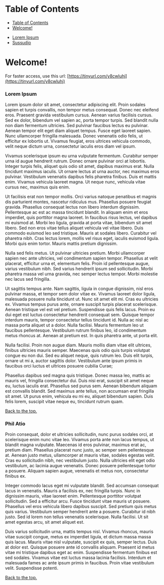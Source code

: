 # Table of Contents
- [Table of Contents](#table-of-contents)
- [Welcome!](#welcome)
<!-- Begin Lorem Ipsum, to test out in-page links.-->
- [Lorem Ipsum](#lorem-ipsum)
- [Sussudio](#phil-atio)
# Welcome!
For faster access, use this url: [https://tinyurl.com/y8cwluhj](https://tinyurl.com/y8cwluhj)

### Lorem Ipsum
Lorem ipsum dolor sit amet, consectetur adipiscing elit. Proin sodales sapien et turpis convallis, non tempor metus consequat. Donec nec eleifend eros. Praesent gravida vestibulum cursus. Aenean varius facilisis cursus. Sed ex dolor, bibendum vel sapien ac, porta tempor turpis. Sed blandit nulla non diam fermentum ultricies. Sed pulvinar faucibus lectus eu pulvinar. Aenean tempor elit eget diam aliquet tempus. Fusce eget laoreet sapien. Nunc ullamcorper fringilla malesuada. Donec venenatis odio felis, ut efficitur ex lobortis ut. Vivamus feugiat, eros ultrices vehicula commodo, velit neque dictum urna, consectetur iaculis eros diam vel ipsum.

Vivamus scelerisque ipsum eu urna vulputate fermentum. Curabitur semper urna id augue hendrerit rutrum. Donec ornare pulvinar orci at lobortis. Integer turpis felis, aliquet quis odio sit amet, dapibus maximus erat. Nulla tincidunt maximus iaculis. Ut ornare lectus at urna auctor, nec maximus eros pulvinar. Vestibulum venenatis dapibus felis pharetra finibus. Duis et mattis enim. Vivamus vehicula laoreet magna. Ut neque nunc, vehicula vitae cursus nec, maximus quis enim.

Ut facilisis erat non tempor mollis. Orci varius natoque penatibus et magnis dis parturient montes, nascetur ridiculus mus. Phasellus posuere feugiat gravida. Phasellus consequat lectus non libero interdum dignissim. Pellentesque ac est ac massa tincidunt blandit. In aliquam enim et eros imperdiet, quis porttitor magna laoreet. In faucibus risus lectus, vel dapibus mi euismod at. Morbi leo ligula, gravida at porta vitae, bibendum sit amet libero. Sed non eros vitae tellus aliquet vehicula vel vitae libero. Duis commodo euismod leo sed tristique. Mauris at sodales libero. Curabitur vel pharetra nibh. Cras lectus lorem, mollis vel risus eget, iaculis euismod ligula. Morbi quis enim tortor. Mauris mattis pretium dignissim.

Nulla sed felis metus. Ut pulvinar ultricies pretium. Morbi ullamcorper sapien nec ante ultricies, vel condimentum sapien tempor. Phasellus at velit placerat, efficitur urna et, elementum felis. Proin id pellentesque augue, varius vestibulum nibh. Sed varius hendrerit ipsum sed sollicitudin. Morbi pharetra massa vel urna gravida, nec semper lectus tempor. Morbi molestie nec lacus sed fringilla.

Ut sagittis tempus ante. Nam sagittis, ligula in congue dignissim, nisl eros pulvinar massa, et tempor sem dolor vitae ex. Vivamus laoreet dolor ligula, malesuada posuere nulla tincidunt ut. Nunc sit amet elit mi. Cras eu ultricies ex. Vivamus tempus purus ante, ornare suscipit turpis placerat scelerisque. Aenean tristique vel est vel pretium. Suspendisse quis felis lacus. Proin eu dui eget est luctus consectetur hendrerit consequat sem. Quisque tempor interdum mauris, tempor consectetur tellus tincidunt id. Nulla ac nisl ac massa porta aliquet ut a dolor. Nulla facilisi. Mauris fermentum leo ut faucibus pellentesque. Vestibulum rutrum finibus leo, id condimentum metus rhoncus at. Aenean at pretium est. In quis pharetra ante, ut porta elit.

Nulla facilisi. Proin non augue diam. Mauris mollis diam vitae elit ultrices, finibus ultricies mauris semper. Maecenas quis odio quis turpis volutpat congue eu non dui. Sed eu aliquet neque, quis rutrum leo. Duis elit turpis, ornare ut mi a, auctor sagittis dolor. Vestibulum ante ipsum primis in faucibus orci luctus et ultrices posuere cubilia Curae;

Phasellus dapibus sed magna quis tristique. Donec massa leo, mattis ac mauris vel, fringilla consectetur dui. Duis nisi erat, suscipit sit amet neque eu, luctus iaculis erat. Phasellus sed purus sem. Aenean bibendum aliquam est convallis blandit. Sed maximus ante tellus, non accumsan erat fringilla sit amet. Ut purus enim, vehicula eu mi eu, aliquet bibendum sapien. Duis felis lorem, suscipit vitae neque eu, tincidunt rutrum quam.

[Back to the top.](#table-of-contents)

### Phil Atio
Proin consequat, dolor et ultricies sollicitudin, nunc purus sodales orci, at scelerisque enim nunc vitae leo. Vivamus porta ante non lacus tempus, ut blandit magna vulputate. Maecenas id eros pulvinar, maximus erat ac, pretium diam. Phasellus placerat nunc justo, ac semper sem pellentesque at. Aenean justo metus, ullamcorper at mauris vitae, sodales egestas velit. Cras eu sollicitudin nibh, nec vestibulum justo. Nulla ultricies elit eget odio vestibulum, ac lacinia augue venenatis. Donec posuere pellentesque tortor a posuere. Aliquam sapien augue, venenatis et metus non, consectetur finibus ex.

Integer commodo lacus eget mi vulputate blandit. Sed accumsan consequat lacus in venenatis. Mauris a facilisis ex, nec fringilla turpis. Nunc in dignissim mauris, vitae laoreet enim. Pellentesque porttitor volutpat sollicitudin. Sed a efficitur arcu. Fusce tincidunt vitae mauris ut posuere. Phasellus vel eros vehicula libero dapibus suscipit. Sed pretium quis metus quis varius. Vestibulum semper hendrerit ante a posuere. Curabitur id nibh justo. Sed id lorem non tellus venenatis scelerisque. Nulla facilisi. Ut sit amet egestas arcu, sit amet aliquet est.

Duis varius sollicitudin urna, mattis tempus nisl. Vivamus rhoncus, mauris vitae suscipit congue, metus ex imperdiet ligula, et dictum massa massa quis lacus. Mauris vitae nisl vulputate, suscipit ex quis, semper lectus. Duis at dolor est. Quisque posuere ante id convallis aliquam. Praesent id metus vitae mi tristique dapibus eget ac enim. Suspendisse fermentum finibus est sed sodales. Vivamus vitae est luctus massa lacinia facilisis. Interdum et malesuada fames ac ante ipsum primis in faucibus. Proin vitae vestibulum velit. Suspendisse potenti.

[Back to the top.](#table-of-contents)
<!--End Lorem Ipsum -->
